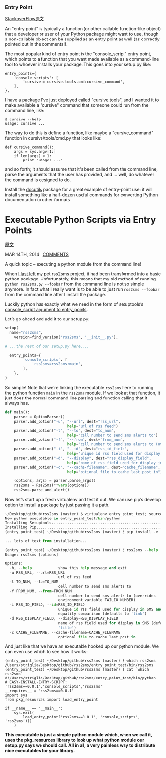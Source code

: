 ### Entry Point

[StackoverFlow原文](https://stackoverflow.com/questions/774824/explain-python-entry-points)

An "entry point" is typically a function (or other callable function-like object) that a developer or user of your Python package might want to use, though a non-callable object can be supplied as an entry point as well (as correctly pointed out in the comments!).

The most popular kind of entry point is the "console_script" entry point, which points to a function that you want made available as a command-line tool to whoever installs your package. This goes into your setup.py like:

```
entry_points={
    'console_scripts': [
        'cursive = cursive.tools.cmd:cursive_command',
    ],
},
```

I have a package I've just deployed called "cursive.tools", and I wanted it to make available a "cursive" command that someone could run from the command line, like:

```
$ cursive --help
usage: cursive ...
```

The way to do this is define a function, like maybe a "cursive_command" function in cursive/tools/cmd.py that looks like:

```
def cursive_command():
    args = sys.argv[1:]
    if len(args) < 1:
        print "usage: ..."
```

and so forth; it should assume that it's been called from the command line, parse the arguments that the user has provided, and ... well, do whatever the command is designed to do.

Install the [docutils](http://pypi.python.org/pypi/docutils/) package for a great example of entry-point use: it will install something like a half-dozen useful commands for converting Python documentation to other formats



# Executable Python Scripts via Entry Points

[原文](http://locallyoptimal.com/blog/2014/03/14/executable-python-scripts-via-entry-points/)

MAR 14TH, 2014 | [COMMENTS](http://locallyoptimal.com/blog/2014/03/14/executable-python-scripts-via-entry-points/#disqus_thread)

A quick topic – executing a python module from the command line!

When [I last left](http://locallyoptimal.com/blog/2014/03/14/building-a-basic-package-pt-1-bare-bones/) my pet rss2sms project, it had been transformed into a basic python package. Unfortunately, this means that my old method of running `python rss2sms.py --foobar` from the command line is not so simple anymore. In fact what I really want is to be able to just run `rss2sms --foobar` from the command line after I install the package.

Luckily python has exactly what we need in the form of setuptools’s [console_script argument to entry_points](http://pythonhosted.org//setuptools/setuptools.html#automatic-script-creation).

Let’s go ahead and add it to our setup.py:

```Python
setup(
  name="rss2sms",
    version=find_version('rss2sms', '__init__.py'),

# ...the rest of our setup.py here....

  entry_points={
        'console_scripts': [
            'rss2sms=rss2sms:main',
        ],
    },
)
```

So simple! Note that we’re linking the executable `rss2sms` here to running the python function `main` in the `rss2sms` module. If we look at that function, it just does the normal command line parsing and function calling that it always has.

```python
def main():
    parser = OptionParser()
    parser.add_option("-u", "--url", dest="rss_url",
                            help="url of rss feed")
    parser.add_option("-t", "--to", dest="to_num",
                            help="cell number to send sms alerts to")
    parser.add_option("-f", "--from", dest="from_num",
                            help="cell number to send sms alerts to (overrides environment variable TWILIO_NUMBER)")
    parser.add_option("-i", "--id", dest="rss_id_field",
                            help="unique id rss field used for display in SMS and for equality comparison (defaults to 'link')")
    parser.add_option("-d", "--display", dest="rss_display_field",
                            help="name of rss field used for display in SMS (defaults to 'title')")
    parser.add_option("-c", "--cache-filename", dest="cache_filename",
                            help="optional file to cache last post in")

    (options, args) = parser.parse_args()
    rss2sms = Rss2Sms(**vars(options))
    rss2sms.parse_and_alert()
```



Now let’s start up a fresh virtualenv and test it out. We can use pip’s develop option to install a package by just passing it a path.

```python
~/Desktop/github/rss2sms (master) $ virtualenv entry_point_test; source entry_point_test/bin/activate
New python executable in entry_point_test/bin/python
Installing Setuptools..............................................................................................................................................................................................................................done.
Installing Pip.....................................................................................................................................................................................................................................................................................................................................done.
(entry_point_test) ~/Desktop/github/rss2sms (master) $ pip install -e .

... lots of text from installation...

(entry_point_test) ~/Desktop/github/rss2sms (master) $ rss2sms --help
Usage: rss2sms [options]

Options:
  -h, --help            show this help message and exit
  -u RSS_URL, --url=RSS_URL
                        url of rss feed
  -t TO_NUM, --to=TO_NUM
                        cell number to send sms alerts to
  -f FROM_NUM, --from=FROM_NUM
                        cell number to send sms alerts to (overrides
                        environment variable TWILIO_NUMBER)
  -i RSS_ID_FIELD, --id=RSS_ID_FIELD
                        unique id rss field used for display in SMS and for
                        equality comparison (defaults to 'link')
  -d RSS_DISPLAY_FIELD, --display=RSS_DISPLAY_FIELD
                        name of rss field used for display in SMS (defaults to
                        'title')
  -c CACHE_FILENAME, --cache-filename=CACHE_FILENAME
                        optional file to cache last post in
```



And just like that we have an executable hooked up our python module. We can even use which to see how it works:

```
(entry_point_test) ~/Desktop/github/rss2sms (master) $ which rss2sms
/Users/striglia/Desktop/github/rss2sms/entry_point_test/bin/rss2sms
(entry_point_test) ~/Desktop/github/rss2sms (master) $ cat `which rss2sms`
#!/Users/striglia/Desktop/github/rss2sms/entry_point_test/bin/python            
# EASY-INSTALL-ENTRY-SCRIPT: 'rss2sms==0.0.1','console_scripts','rss2sms'          
__requires__ = 'rss2sms==0.0.1'                                                 
import sys                                                                      
from pkg_resources import load_entry_point                                      
                                                                                
if __name__ == '__main__':                                                      
    sys.exit(                                                                   
        load_entry_point('rss2sms==0.0.1', 'console_scripts', 'rss2sms')()         
    )
```

**This executable is just a simple python module which, when we call it, uses the pkg_resources library to look up what python module our setup.py says we should call. All in all, a very painless way to distribute nice executables for your library.**